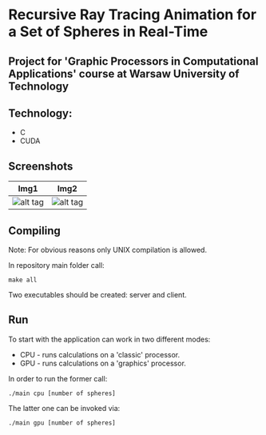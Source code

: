 # Recursive Ray Tracing Animation for a Set of Spheres in Real-Time
## Project for 'Graphic Processors in Computational Applications' course at Warsaw University of Technology

## Technology:
- C
- CUDA

## Screenshots

Img1        | Img2  
:-------------------------:|:-------------------------:
![alt tag](https://raw.githubusercontent.com/dybiszb/GPURayTracer/master/img/scr1.png)  |  ![alt tag](https://raw.githubusercontent.com/dybiszb/GPURayTracer/master/img/scr2.png)



## Compiling<a name="compile"></a>
Note: For obvious reasons only UNIX compilation is allowed.

In repository main folder call:

```
make all
```

Two executables should be created: server and client.

## Run<a name="run"></a>
 
To start with the application can work in two different modes:
- CPU - runs calculations on a 'classic' processor.
- GPU - runs calculations on a 'graphics' processor.

In order to run the former call:
```
./main cpu [number of spheres]
```

The latter one can be invoked via:
```
./main gpu [number of spheres]
```

